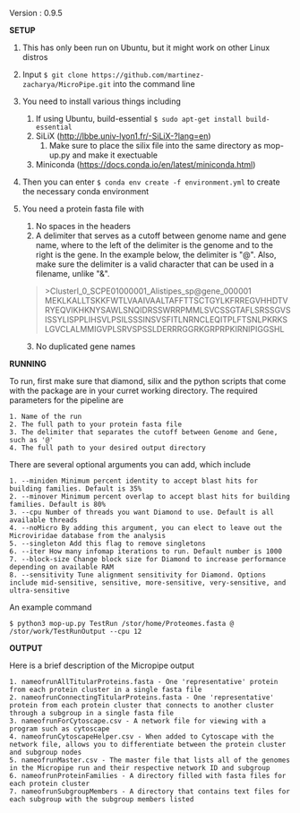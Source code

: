 Version : 0.9.5


**SETUP**

1. This has only been run on Ubuntu, but it might work on other Linux distros

2. Input ```$ git clone https://github.com/martinez-zacharya/MicroPipe.git``` into the command line

3. You need to install various things including

  	1. If using Ubuntu, build-essential ```$ sudo apt-get install build-essential```
  	2. SiLiX (http://lbbe.univ-lyon1.fr/-SiLiX-?lang=en)
		1. Make sure to place the silix file into the same directory as mop-up.py and make it exectuable
	3. Miniconda (https://docs.conda.io/en/latest/miniconda.html)

4. Then you can enter ```$ conda env create -f environment.yml``` to create the necessary conda environment


5. You need a protein fasta file with 
	1. No spaces in the headers
	2. A delimiter that serves as a cutoff between genome name and gene name, where to the left of the delimiter is the genome and to the right is the gene. In the example below, the delimiter is "@". Also, make sure the delimiter is a valid character that can be used in a filename, unlike "&".

	> \>ClusterI_0_SCPE01000001_Alistipes_sp@gene_000001
	> MEKLKALLTSKKFWTLVAAIVAALTAFFTTSCTGYLKFRREGVHHDTVRYEQVIKHKNYSAWLSNQIDRSSWRRPMMLSVCSSGTAFLSRSSGVSISSYLISPPLIHSVLPSILSSSINSVSFITLNRNCLEQITPLFTSNLPKRKSLGVCLALMMIGVPLSRVSPSSLDERRRGGRKGRPRPKIRNIPIGGSHL
	
	3. No duplicated gene names



**RUNNING**

To run, first make sure that diamond, silix and the python scripts that come with the package are in your curret working directory. The required parameters for the pipeline are

	1. Name of the run
	2. The full path to your protein fasta file
	3. The delimiter that separates the cutoff between Genome and Gene, such as '@'
	4. The full path to your desired output directory
	
There are several optional arguments you can add, which include

	1. --miniden Minimum percent identity to accept blast hits for building families. Default is 35%
	2. --minover Minimum percent overlap to accept blast hits for building families. Default is 80%
	3. --cpu Number of threads you want Diamond to use. Default is all available threads
	4. --noMicro By adding this argument, you can elect to leave out the Microviridae database from the analysis
	5. --singleton Add this flag to remove singletons
	6. --iter How many infomap iterations to run. Default number is 1000
	7. --block-size Change block size for Diamond to increase performance depending on available RAM
	8. --sensitivity Tune alignment sensitivity for Diamond. Options include mid-sensitive, sensitive, more-sensitive, very-sensitive, and ultra-sensitive

An example command

```$ python3 mop-up.py TestRun /stor/home/Proteomes.fasta @ /stor/work/TestRunOutput --cpu 12```

**OUTPUT**

Here is a brief description of the Micropipe output

	1. nameofrunAllTitularProteins.fasta - One 'representative' protein from each protein cluster in a single fasta file
	2. nameofrunConnectingTitularProteins.fasta - One 'representative' protein from each protein cluster that connects to another cluster through a subgroup in a single fasta file
	3. nameofrunForCytoscape.csv - A network file for viewing with a program such as cytoscape
	4. nameofrunCytoscapeHelper.csv - When added to Cytoscape with the network file, allows you to differentiate between the protein cluster and subgroup nodes
	5. nameofrunMaster.csv - The master file that lists all of the genomes in the Micropipe run and their respective network ID and subgroup
	6. nameofrunProteinFamilies - A directory filled with fasta files for each protein cluster
	7. nameofrunSubgroupMembers - A directory that contains text files for each subgroup with the subgroup members listed
